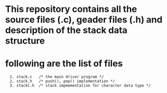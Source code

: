# This repository contains all the source files (.c), geader files (.h) and description of the stack data structure
# following are the list of files
      1. stack.c   /* the main driver program */
      2. stack.h   /* push(), pop() implementation */
      3. stackC.h  /* stack impmementation for character data type */
